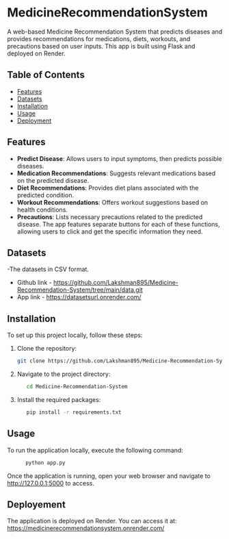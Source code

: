 # MedicineRecommendationSystem
A web-based Medicine Recommendation System that predicts diseases and provides recommendations for medications, diets, workouts, and precautions based on user inputs. This app is built using Flask and deployed on Render.

## Table of Contents
- [Features](##features)
- [Datasets](##datasets)
- [Installation](##installation)
- [Usage](##usage)
- [Deployment](##deployment)

## Features
- **Predict Disease**: Allows users to input symptoms, then predicts possible diseases.
- **Medication Recommendations**: Suggests relevant medications based on the predicted disease.
- **Diet Recommendations**: Provides diet plans associated with the predicted condition.
- **Workout Recommendations**: Offers workout suggestions based on health conditions.
- **Precautions**: Lists necessary precautions related to the predicted disease.
The app features separate buttons for each of these functions, allowing users to click and get the specific information they need.

## Datasets
-The datasets in CSV format.
  - Github link - https://github.com/Lakshman895/Medicine-Recommendation-System/tree/main/data.git
  - App link - https://datasetsurl.onrender.com/
## Installation

To set up this project locally, follow these steps:

1. Clone the repository:
   ```bash
   git clone https://github.com/Lakshman895/Medicine-Recommendation-System
   ```
2. Navigate to the project directory:
    ```bash
       cd Medicine-Recommendation-System
   ```
3. Install the required packages:
    ```bash
       pip install -r requirements.txt
   ```

## Usage
To run the application locally, execute the following command:
 ```bash
       python app.py
   ```
Once the application is running, open your web browser and navigate to http://127.0.0.1:5000 to access.

## Deployement
The application is deployed on Render. You can access it at: https://medicinerecommendationsystem.onrender.com/
